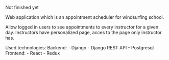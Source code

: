 Not finished yet

Web application which is an appointment scheduler for windsurfing school.

Allow logged in users to see appointments to every instructor for a given day.
Instructors have personalized page, acces to the page only instructor has.


Used technologies:
   Backend:
      - Django
      - Django REST API
      - Postgresql
   Frontend:
      - React
      - Redux
